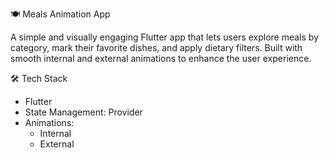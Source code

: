 🍽️ Meals Animation App

A simple and visually engaging Flutter app that lets users explore meals by category, mark their favorite dishes, and apply dietary filters. Built with smooth internal and external animations to enhance the user experience.

🛠️ Tech Stack

- Flutter  
- State Management: Provider  
- Animations:  
  - Internal 
  - External
